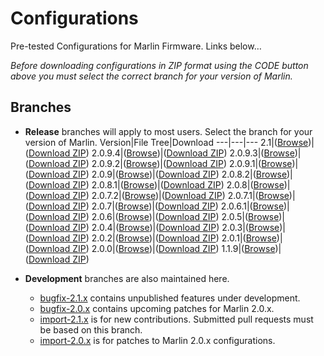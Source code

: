 # Configurations
Pre-tested Configurations for Marlin Firmware. Links below…

*Before downloading configurations in ZIP format using the CODE button above you must select the correct branch for your version of Marlin.*

## Branches

- **Release** branches will apply to most users. Select the branch for your version of Marlin.
  Version|File Tree|Download
  ---|---|---
  2.1|([Browse](//github.com/MarlinFirmware/Configurations/tree/release-2.1))|([Download ZIP](//github.com/MarlinFirmware/Configurations/archive/refs/heads/release-2.1.zip))
  2.0.9.4|([Browse](//github.com/MarlinFirmware/Configurations/tree/release-2.0.9.4))|([Download ZIP](//github.com/MarlinFirmware/Configurations/archive/refs/heads/release-2.0.9.4.zip))
  2.0.9.3|([Browse](//github.com/MarlinFirmware/Configurations/tree/release-2.0.9.3))|([Download ZIP](//github.com/MarlinFirmware/Configurations/archive/refs/heads/release-2.0.9.3.zip))
  2.0.9.2|([Browse](//github.com/MarlinFirmware/Configurations/tree/release-2.0.9.2))|([Download ZIP](//github.com/MarlinFirmware/Configurations/archive/refs/heads/release-2.0.9.2.zip))
  2.0.9.1|([Browse](//github.com/MarlinFirmware/Configurations/tree/release-2.0.9.1))|([Download ZIP](//github.com/MarlinFirmware/Configurations/archive/refs/heads/release-2.0.9.1.zip))
  2.0.9|([Browse](//github.com/MarlinFirmware/Configurations/tree/release-2.0.9))|([Download ZIP](//github.com/MarlinFirmware/Configurations/archive/refs/heads/release-2.0.9.zip))
  2.0.8.2|([Browse](//github.com/MarlinFirmware/Configurations/tree/release-2.0.8.2))|([Download ZIP](//github.com/MarlinFirmware/Configurations/archive/refs/heads/release-2.0.8.2.zip))
  2.0.8.1|([Browse](//github.com/MarlinFirmware/Configurations/tree/release-2.0.8.1))|([Download ZIP](//github.com/MarlinFirmware/Configurations/archive/refs/heads/release-2.0.8.1.zip))
  2.0.8|([Browse](//github.com/MarlinFirmware/Configurations/tree/release-2.0.8))|([Download ZIP](//github.com/MarlinFirmware/Configurations/archive/refs/heads/release-2.0.8.zip))
  2.0.7.2|([Browse](//github.com/MarlinFirmware/Configurations/tree/release-2.0.7.1))|([Download ZIP](//github.com/MarlinFirmware/Configurations/archive/refs/heads/release-2.0.7.2.zip))
  2.0.7.1|([Browse](//github.com/MarlinFirmware/Configurations/tree/release-2.0.7.1))|([Download ZIP](//github.com/MarlinFirmware/Configurations/archive/refs/heads/release-2.0.7.1.zip))
  2.0.7|([Browse](//github.com/MarlinFirmware/Configurations/tree/release-2.0.7))|([Download ZIP](//github.com/MarlinFirmware/Configurations/archive/refs/heads/release-2.0.7.zip))
  2.0.6.1|([Browse](//github.com/MarlinFirmware/Configurations/tree/release-2.0.6.1))|([Download ZIP](//github.com/MarlinFirmware/Configurations/archive/refs/heads/release-2.0.6.1.zip))
  2.0.6|([Browse](//github.com/MarlinFirmware/Configurations/tree/release-2.0.6))|([Download ZIP](//github.com/MarlinFirmware/Configurations/archive/refs/heads/release-2.0.6.zip))
  2.0.5|([Browse](//github.com/MarlinFirmware/Configurations/tree/release-2.0.5))|([Download ZIP](//github.com/MarlinFirmware/Configurations/archive/refs/heads/release-2.0.5.zip))
  2.0.4|([Browse](//github.com/MarlinFirmware/Configurations/tree/release-2.0.4))|([Download ZIP](//github.com/MarlinFirmware/Configurations/archive/refs/heads/release-2.0.4.zip))
  2.0.3|([Browse](//github.com/MarlinFirmware/Configurations/tree/release-2.0.3))|([Download ZIP](//github.com/MarlinFirmware/Configurations/archive/refs/heads/release-2.0.3.zip))
  2.0.2|([Browse](//github.com/MarlinFirmware/Configurations/tree/release-2.0.2))|([Download ZIP](//github.com/MarlinFirmware/Configurations/archive/refs/heads/release-2.0.2.zip))
  2.0.1|([Browse](//github.com/MarlinFirmware/Configurations/tree/release-2.0.1))|([Download ZIP](//github.com/MarlinFirmware/Configurations/archive/refs/heads/release-2.0.1.zip))
  2.0.0|([Browse](//github.com/MarlinFirmware/Configurations/tree/release-2.0.0))|([Download ZIP](//github.com/MarlinFirmware/Configurations/archive/refs/heads/release-2.0.0.zip))
  1.1.9|([Browse](//github.com/MarlinFirmware/Configurations/tree/release-1.1.9))|([Download ZIP](//github.com/MarlinFirmware/Configurations/archive/refs/heads/release-1.1.9.zip))

- **Development** branches are also maintained here.
  - [bugfix-2.1.x](//github.com/MarlinFirmware/Configurations/tree/bugfix-2.1.x) contains unpublished features under development.
  - [bugfix-2.0.x](//github.com/MarlinFirmware/Configurations/tree/bugfix-2.0.x) contains upcoming patches for Marlin 2.0.x.
  - [import-2.1.x](//github.com/MarlinFirmware/Configurations/tree/import-2.1.x) is for new contributions. Submitted pull requests must be based on this branch.
  - [import-2.0.x](//github.com/MarlinFirmware/Configurations/tree/import-2.0.x) is for patches to Marlin 2.0.x configurations.
